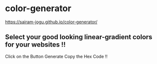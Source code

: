 # color-generator

https://sairam-jogu.github.io/color-generator/

## Select your good looking linear-gradient colors for your websites !!

Click on the Button Generate
Copy the Hex Code
!!
